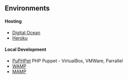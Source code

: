 ## Environments

#### Hosting

* [Digital Ocean](https://www.digitalocean.com)
* [Heroku](https://heroku.com)

#### Local Development

* [PuPHPet](https://puphpet.com) PHP Puppet - VirtualBox, VMWare, Parrallel
* [WAMP](http://www.wampserver.com/en/)
* [MAMP](https://www.mamp.info/en/)

